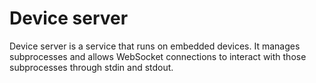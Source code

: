 # Device server

Device server is a service that runs on embedded devices.
It manages subprocesses and allows WebSocket connections to interact with those
subprocesses through stdin and stdout.
